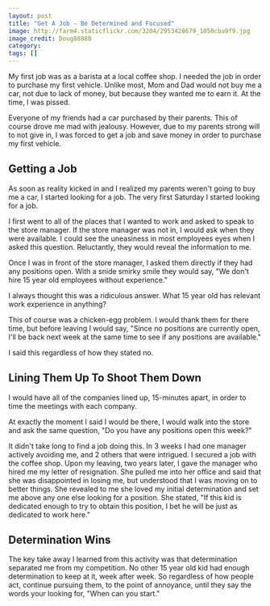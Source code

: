```yaml
---
layout: post
title: "Get A Job - Be Determined and Focused"
image: http://farm4.staticflickr.com/3204/2953428679_1050cba9f9.jpg
image_credit: Doug88888
category: 
tags: []
---
```


My first job was as a barista at a local coffee shop. I needed the job in order to purchase my first vehicle. Unlike most, Mom and Dad would not buy me a car, not due to lack of money, but because they wanted me to earn it. At the time, I was pissed.

Everyone of my friends had a car purchased by their parents. This of course drove me mad with jealousy. However, due to my parents strong will to not give in, I was forced to get a job and save money in order to purchase my first vehicle.

## Getting a Job

As soon as reality kicked in and I realized my parents weren't going to buy me a car, I started looking for a job. The very first Saturday I started looking for a job.

I first went to all of the places that I wanted to work and asked to speak to the store manager. If the store manager was not in, I would ask when they were available. I could see the uneasiness in most employees eyes when I asked this question. Reluctantly, they would reveal the information to me.

Once I was in front of the store manager, I asked them directly if they had any positions open. With a snide smirky smile they would say, "We don't hire 15 year old employees without experience."

I always thought this was a ridiculous answer. What 15 year old has relevant work experience in anything?

This of course was a chicken-egg problem. I would thank them for there time, but before leaving I would say, "Since no positions are currently open, I'll be back next week at the same time to see if any positions are available."

I said this regardless of how they stated no.

## Lining Them Up To Shoot Them Down
I would have all of the companies lined up, 15-minutes apart, in order to time the meetings with each company.

At exactly the moment I said I would be there, I would walk into the store and ask the same question, "Do you have any positions open this week?" 

It didn't take long to find a job doing this. In 3 weeks I had one manager actively avoiding me, and 2 others that were intrigued. I secured a job with the coffee shop. Upon my leaving, two years later, I gave the manager who hired me my letter of resignation. She pulled me into her office and said that she was disappointed in losing me, but understood that I was moving on to better things. She revealed to me she loved my initial determination and set me above any one else looking for a position. She stated, "If this kid is dedicated enough to try to obtain this position, I bet he will be just as dedicated to work here."

## Determination Wins

The key take away I learned from this activity was that determination separated me from my competition. No other 15 year old kid had enough determination to keep at it, week after week. So regardless of how people act, continue pursuing them, to the point of annoyance, until they say the words your looking for, "When can you start."